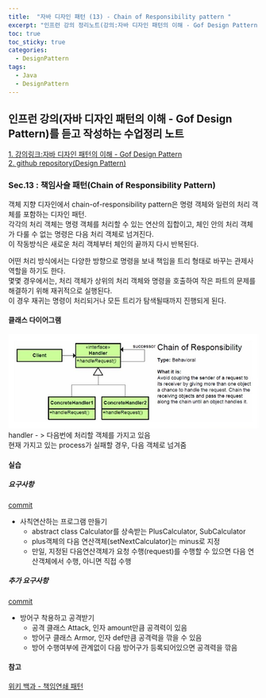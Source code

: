 ```yaml
---
title:  "자바 디자인 패턴 (13) - Chain of Responsibility pattern "
excerpt: "인프런 강의 정리노트(강의:자바 디자인 패턴의 이해 - Gof Design Pattern)"
toc: true
toc_sticky: true
categories:
  - DesignPattern
tags:
  - Java
  - DesignPattern
---
```

## 인프런 강의(자바 디자인 패턴의 이해 - Gof Design Pattern)를 듣고 작성하는 수업정리 노트  
[1. 강의링크:자바 디자인 패턴의 이해 - Gof Design Pattern](https://www.inflearn.com/course/%EC%9E%90%EB%B0%94-%EB%94%94%EC%9E%90%EC%9D%B8-%ED%8C%A8%ED%84%B4)  
[2. github repository(Design Pattern)](https://github.com/hongjuzzang/DesignPattern)  


### Sec.13 : 책임사슬 패턴(Chain of Responsibility Pattern)  
객체 지향 디자인에서 chain-of-responsibility pattern은 명령 객체와 일련의 처리 객체를 포함하는 디자인 패턴.  
각각의 처리 객체는 명령 객체를 처리할 수 있는 연산의 집합이고, 체인 안의 처리 객체가 다룰 수 없는 명령은 다음 처리 객체로 넘겨진다.  
이 작동방식은 새로운 처리 객체부터 체인의 끝까지 다시 반복된다.  

어떤 처리 방식에서는 다양한 방향으로 명령을 보내 책임을 트리 형태로 바꾸는 관제사 역할을 하기도 한다.  
몇몇 경우에서는, 처리 객체가 상위의 처리 객체와 명령을 호출하여 작은 파트의 문제를 해결하기 위해 재귀적으로 실행된다.  
이 경우 재귀는 명령이 처리되거나 모든 트리가 탐색될때까지 진행되게 된다.  

#### 클래스 다이어그램  
![img](/assets/images/post/200724-crpt.jpg)  
handler - > 다음번에 처리할 객체를 가지고 있음  
현재 가지고 있는 process가 실패할 경우, 다음 객체로 넘겨줌   

#### 실습  
##### 요구사항  
[commit](https://github.com/hongjuzzang/DesignPattern/commit/620aaa3c77ffdf64ac3c9e916b7294a6166ce2fa)  
* 사칙연산하는 프로그램 만들기  
  + abstract class Calculator를 상속받는 PlusCalculator, SubCalculator  
  + plus객체의 다음 연산객체(setNextCalculator)는 minus로 지정  
  + 만일, 지정된 다음연산객체가 요청 수행(request)를 수행할 수 있으면 다음 연산객체에서 수행, 아니면 직접 수행  


##### 추가 요구사항  
[commit](https://github.com/hongjuzzang/DesignPattern/commit/ad7d935599149f5e060217edb7a42963020f4eee)  
* 방어구 착용하고 공격받기  
   + 공격 클래스 Attack, 인자 amount만큼 공격력이 있음  
   + 방어구 클래스 Armor, 인자 def만큼 공격력을 깎을 수 있음  
   + 방어 수행여부에 관계없이 다음 방어구가 등록되어있으면 공격력을 깎음  

#### 참고  
[위키 백과 - 책임연쇄 패턴](https://ko.wikipedia.org/wiki/%EC%B1%85%EC%9E%84_%EC%97%B0%EC%87%84_%ED%8C%A8%ED%84%B4)  